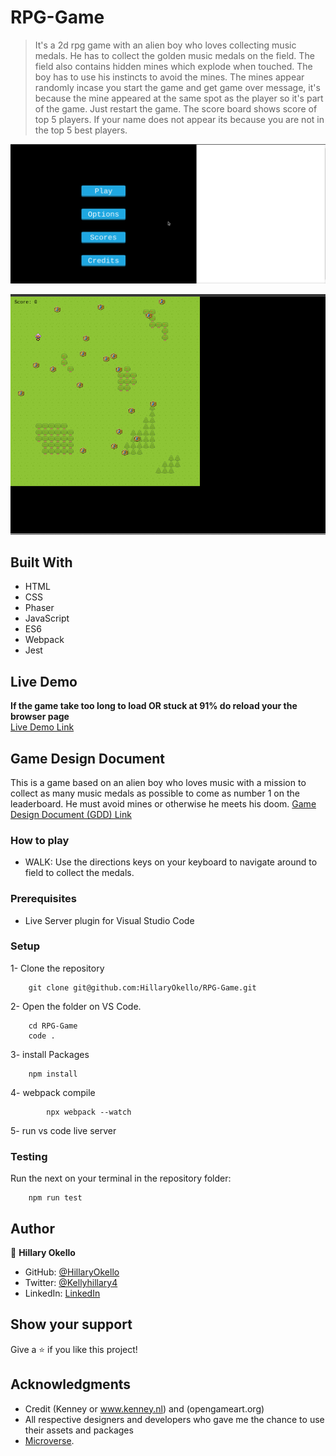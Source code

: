 # RPG-Game

> It's a 2d rpg game with an alien boy who loves collecting music medals. He has to collect the golden music medals on the field. The field also contains hidden mines which explode when touched. The boy has to use his instincts to avoid the mines. The mines appear randomly incase you start the game and get game over message, it's because the mine appeared at the same spot as the player so it's part of the game. Just restart the game. The score board shows score of top 5 players. If your name does not appear its because you are not in the top 5 best players.

![screenshot](dist/assets/menu.png)

![screenshot](dist/assets/game.png)

## Built With

- HTML
- CSS
- Phaser
- JavaScript
- ES6
- Webpack
- Jest

## Live Demo

**If the game take too long to load OR stuck at 91% do reload your the browser page** <br>
[Live Demo Link](https://boring-carson-13aee4.netlify.app/)


## Game Design Document

This is a game based on an alien boy who loves music with a mission to collect as many music medals as possible to come as number 1 on the leaderboard.
He must avoid mines or otherwise he meets his doom.
[Game Design Document (GDD) Link](./GDD.md)

### How to play

- WALK:
  Use the directions keys on your keyboard to navigate around to field to collect the medals.

### Prerequisites

- Live Server plugin for Visual Studio Code

### Setup

1- Clone the repository

```
    git clone git@github.com:HillaryOkello/RPG-Game.git
```

2- Open the folder on VS Code.

```
    cd RPG-Game
    code .
```

3- install Packages

```
    npm install

```

4- webpack compile
```
		npx webpack --watch
```

5- run vs code live server

### Testing

Run the next on your terminal in the repository folder:

```
    npm run test
```

## Author

👤 **Hillary Okello**

- GitHub: [@HillaryOkello](https://github.com/HillaryOkello)
- Twitter: [@Kellyhillary4](https://twitter.com/Kellyhillary4)
- LinkedIn: [LinkedIn](https://www.linkedin.com/in/hillary-okello/)

## Show your support

Give a ⭐️ if you like this project!

## Acknowledgments

- Credit (Kenney or www.kenney.nl) and (opengameart.org)
- All respective designers and developers who gave me the chance to use their assets and packages
- [Microverse](https://www.microverse.org/).
